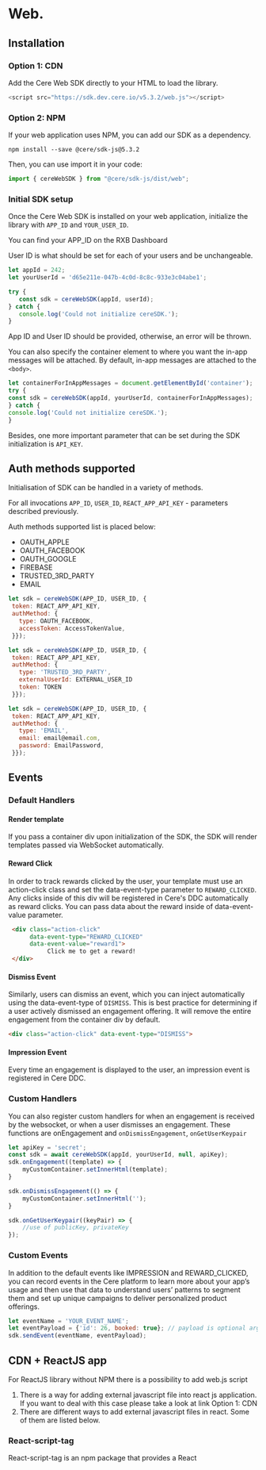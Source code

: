 # Web. 

## Installation


### Option 1: CDN

Add the Cere Web SDK directly to your HTML to load the library.

```javascript
<script src="https://sdk.dev.cere.io/v5.3.2/web.js"></script>
```

### Option 2: NPM

If your web application uses NPM, you can add our SDK as a dependency.

```shell
npm install --save @cere/sdk-js@5.3.2
```

Then, you can use import it in your code:
```typescript
import { cereWebSDK } from "@cere/sdk-js/dist/web";
```

### Initial SDK setup

Once the Cere Web SDK is installed on your web application, initialize the library with `APP_ID` and `YOUR_USER_ID`.

You can find your APP_ID on the RXB Dashboard

User ID is what should be set for each of your users and be unchangeable.


```javascript
let appId = 242;
let yourUserId = 'd65e211e-047b-4c0d-8c8c-933e3c04abe1';

try {
   const sdk = cereWebSDK(appId, userId);
} catch {
   console.log('Could not initialize cereSDK.');
}
```
App ID and User ID should be provided, otherwise, an error will be thrown.

You can also specify the container element to where you want the in-app messages will be attached. By default, in-app messages are attached to the `<body>`.

```javascript
let containerForInAppMessages = document.getElementById('container');
try {
const sdk = cereWebSDK(appId, yourUserId, containerForInAppMessages);
} catch {
console.log('Could not initialize cereSDK.');
}
```

Besides, one more important parameter that can be set during the SDK initialization is `API_KEY`.

## Auth methods supported

Initialisation of SDK can be handled in a variety of methods.

For all invocations `APP_ID`, `USER_ID`, `REACT_APP_API_KEY` - parameters described previously.

Auth methods supported list is placed below:

* OAUTH_APPLE
* OAUTH_FACEBOOK
* OAUTH_GOOGLE
* FIREBASE
* TRUSTED_3RD_PARTY
* EMAIL

```javascript
let sdk = cereWebSDK(APP_ID, USER_ID, {
 token: REACT_APP_API_KEY,
 authMethod: {
   type: OAUTH_FACEBOOK,
   accessToken: AccessTokenValue,
 }});
```

```javascript
let sdk = cereWebSDK(APP_ID, USER_ID, {
 token: REACT_APP_API_KEY,
 authMethod: {
   type: 'TRUSTED_3RD_PARTY',
   externalUserId: EXTERNAL_USER_ID
   token: TOKEN
 }});
```


```javascript
let sdk = cereWebSDK(APP_ID, USER_ID, {
 token: REACT_APP_API_KEY,
 authMethod: {
   type: 'EMAIL',
   email: email@email.com,
   password: EmailPassword,
 }});
```


## Events
### Default Handlers

#### Render template

If you pass a container div upon initialization of the SDK, the SDK will render templates passed via WebSocket automatically.

#### Reward Click

In order to track rewards clicked by the user, your template must use an action-click class and set the data-event-type parameter to `REWARD_CLICKED`. Any clicks inside of this div will be registered in Cere's DDC automatically as reward clicks. You can pass data about the reward inside of data-event-value parameter.

```html
 <div class="action-click"
      data-event-type="REWARD_CLICKED"
      data-event-value="reward1">
           Click me to get a reward!
 </div>            
```


#### Dismiss Event

Similarly, users can dismiss an event, which you can inject automatically using the data-event-type of `DISMISS`. This is best practice for determining if a user actively dismissed an engagement offering. It will remove the entire engagement from the container div by default.

```html
<div class="action-click" data-event-type="DISMISS">

```


#### Impression Event

Every time an engagement is displayed to the user, an impression event is registered in Cere DDC.

### Custom Handlers


You can also register custom handlers for when an engagement is received by the websocket, or when a user dismisses an engagement. These functions are onEngagement and `onDismissEngagement`, `onGetUserKeypair`

```javascript
let apiKey = 'secret';
const sdk = await cereWebSDK(appId, yourUserId, null, apiKey);
sdk.onEngagement((template) => {
    myCustomContainer.setInnerHtml(template);
}

sdk.onDismissEngagement(() => {
    myCustomContainer.setInnerHtml('');
}

sdk.onGetUserKeypair((keyPair) => {
    //use of publicKey, privateKey
});
```


### Custom Events

In addition to the default events like IMPRESSION and REWARD_CLICKED, you can record events in the Cere platform to learn more about your app’s usage and then use that data to understand users’ patterns to segment them and set up unique campaigns to deliver personalized product offerings.

```javascript
let eventName = 'YOUR_EVENT_NAME';
let eventPayload = {'id': 26, booked: true}; // payload is optional argument
sdk.sendEvent(eventName, eventPayload);
```

## CDN + ReactJS app

For ReactJS library without NPM there is a possibility to add web.js script 

1. There is a way for adding external javascript file into react js application. If you want to deal with this case please take a look at link Option 1: CDN
2. There are different ways to add external javascript files in react. Some of them are listed below.

### React-script-tag

React-script-tag is an npm package that provides a React <script> tag that supports universal rendering. All standard <script> attributes like async, src, type, and defer are supported, including onLoad and onError callbacks.

```javascript
import ScriptTag from 'react-script-tag';

const Demo = props => (
<ScriptTag type="text/javascript" src="/path/to/resource.js" />
)
```

### React Helmet

Helmet is a React component that manages all your changes to the document head. It is another simple, beginner-friendly package that supports both server-side and client-side rendering.

Helmet takes plain HTML tags and outputs plain HTML tags.

```javascript
import {Helmet} from "react-helmet";

const Demo = props => (
<div className="application">
            <Helmet>
              <script src="/path/to/resource.js" type="text/javascript" />
            </Helmet>
            ...
        </div>
);
```


### DOM Method

Though the above solutions are simple to achieve, it requires us to add additional packages that might bulk up our application. If you have some experience coding, then you can do:

```javascript
componentDidMount () {
    const script = document.createElement("script");
    script.src = "/path/to/resource.js";
    script.async = true;
    document.body.appendChild(script);
}
```


### React Hooks

useEffect is a great way to append external JS files

Sample application code:

```javascript
useEffect(() => {
   const script = document.createElement('script');
   script.src = "https://sdk.dev.cere.io/v4.3.1/web.js";
   script.async = true;
   script.addEventListener('load', (event) => {
       try {
           sdk = window.CereSDK.web.cereWebSDK(applicationId, userId,
           authMethod: {
            //Parameters needed
        });
       } catch {
           console.log('SDK initialisation failed');
       }
       sdk.onEngagement((template) => {
//Processing of a template
       });
   });


   document.head.appendChild(script)
   return () => {
       document.body.removeChild(script);
   }
}, []);
```

## In-app messages

In-app messages are a good way to tell your users about your new app features or deliver a special personalized offer.

